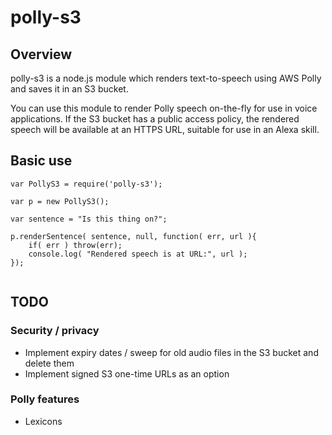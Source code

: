 # polly-s3 

## Overview

polly-s3 is a node.js module which renders text-to-speech using AWS Polly and saves it in an S3 bucket.

You can use this module to render Polly speech on-the-fly for use in voice applications. If the S3 bucket has a public access policy, the rendered speech will be available at an HTTPS URL, suitable for use in an Alexa skill.

## Basic use

```
var PollyS3 = require('polly-s3');

var p = new PollyS3();

var sentence = "Is this thing on?";

p.renderSentence( sentence, null, function( err, url ){
    if( err ) throw(err);
    console.log( "Rendered speech is at URL:", url );
});


```

## TODO

### Security / privacy
- Implement expiry dates / sweep for old audio files in the S3 bucket and delete them
- Implement signed S3 one-time URLs as an option

### Polly features
- Lexicons